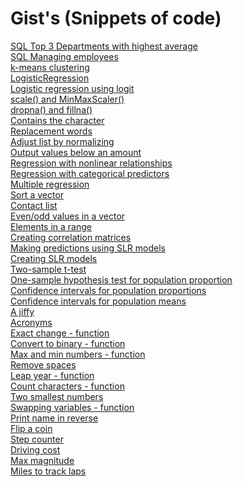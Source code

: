 # Gist's (Snippets of code)
[SQL Top 3 Departments with highest average](https://gist.github.com/Z4KKD/0ba23bc15cf68218d5fe2bb1e3182d60) <br>
[SQL Managing employees](https://gist.github.com/Z4KKD/1a71c614c07407f8df61c7977d0cd78c) <br>
[k-means clustering](https://gist.github.com/Z4KKD/37d282f20758ff89a960ed42c4d2458d) <br>
[LogisticRegression](https://gist.github.com/Z4KKD/985451fab99669599599ebca1fc73b27) <br>
[Logistic regression using logit](https://gist.github.com/Z4KKD/02a6d3892848838f4e9a8605346fd28f) <br>
[scale() and MinMaxScaler()](https://gist.github.com/Z4KKD/6219f6c488449676a4ad8400ed198a54) <br>
[dropna() and fillna()](https://gist.github.com/Z4KKD/55dd952474bc3d3154a883a073fabacb) <br>
[Contains the character](https://gist.github.com/Z4KKD/7ac9f066742c186beeb8ccb79042357a) <br>
[Replacement words](https://gist.github.com/Z4KKD/b79fa42882d44e6c1f064923000aee20) <br>
[Adjust list by normalizing](https://gist.github.com/Z4KKD/6f3b12366e611d65a1c0e1a9a84484f8) <br>
[Output values below an amount](https://gist.github.com/Z4KKD/e0ebe13806bd4922680c458bcb9feb87) <br>
[Regression with nonlinear relationships](https://gist.github.com/Z4KKD/4d08c2d966a673671ff7a6fc6643961c) <br>
[Regression with categorical predictors](https://gist.github.com/Z4KKD/f26099b9f5025c01ccd945f2ea4aa152) <br>
[Multiple regression](https://gist.github.com/Z4KKD/6e23e7c859cc066888af4b6c7dcbf50e) <br>
[Sort a vector](https://gist.github.com/Z4KKD/7f5d79f2a262e5080e9a037ee174f824) <br>
[Contact list](https://gist.github.com/Z4KKD/0e098c68d726b7830fb5fe9b9981a3a4) <br>
[Even/odd values in a vector](https://gist.github.com/Z4KKD/8ad4141282d80e426b9e0fe3f60a5cc9) <br>
[Elements in a range](https://gist.github.com/Z4KKD/15f661315732fbf3051d824dadc4a073) <br>
[Creating correlation matrices](https://gist.github.com/Z4KKD/9bfc55587b768f5673ed5fb908bf8b50) <br>
[Making predictions using SLR models](https://gist.github.com/Z4KKD/5d4b9d73d75dad3e27d7144f9f806ad7) <br>
[Creating SLR models](https://gist.github.com/Z4KKD/dd018deffb7a93dc288cf8817a74e7ba) <br>
[Two-sample t-test](https://gist.github.com/Z4KKD/6210224399cffef8583ad47f04a0d7e0) <br>
[One-sample hypothesis test for population proportion](https://gist.github.com/Z4KKD/ef1ccce81b520fa0dd31179313f7ffc5) <br>
[Confidence intervals for population proportions](https://gist.github.com/Z4KKD/ab5a06f86ae668322c48ce820988443c) <br>
[Confidence intervals for population means](https://gist.github.com/Z4KKD/8a55a8bd7724e5a1dc3f35fcc9d740cd) <br>
[A jiffy](https://gist.github.com/Z4KKD/e48dc7bfad385cab9613b0a4c0540761) <br>
[Acronyms](https://gist.github.com/Z4KKD/be9a898f8548278af6277993db01adcc) <br>
[Exact change - function](https://gist.github.com/Z4KKD/4aca8c51d439e7b745106377ce0924c5) <br>
[Convert to binary - function](https://gist.github.com/Z4KKD/2ba0c7a1c9efc100f3cd299fc4dc0798) <br>
[Max and min numbers - function](https://gist.github.com/Z4KKD/862746dc0c80d1f3450f89f6b061aabb) <br>
[Remove spaces](https://gist.github.com/Z4KKD/61a3bc48de7055bf13e34fbf539c3c40) <br>
[Leap year - function](https://gist.github.com/Z4KKD/9dda19857712957f4d8a05e8c4200928) <br>
[Count characters - function](https://gist.github.com/Z4KKD/61a3bc48de7055bf13e34fbf539c3c40) <br> 
[Two smallest numbers](https://gist.github.com/Z4KKD/cb8ae9ab8efb0a0644d699b7374b1798) <br>
[Swapping variables - function](https://gist.github.com/Z4KKD/4f058fbc38170788b8f44b1cf26abddc) <br>
[Print name in reverse](https://gist.github.com/Z4KKD/cbf4ee41d6eb32eba68d3ef84d00ee1c) <br>
[Flip a coin](https://gist.github.com/Z4KKD/10f8a0d9e35bd55f59d1ce6e1c011922) <br>
[Step counter](https://gist.github.com/Z4KKD/d26607dbc4f700c464881b7eade50448) <br>
[Driving cost](https://gist.github.com/Z4KKD/e4a90d167dc52bf2d358ae5bdef813b8) <br>
[Max magnitude](https://gist.github.com/Z4KKD/7cf11d1657edc32ce64abf4463cd1d7f) <br>
[Miles to track laps](https://gist.github.com/Z4KKD/f8788b864f2291f19b3beee373e14574) <br>
